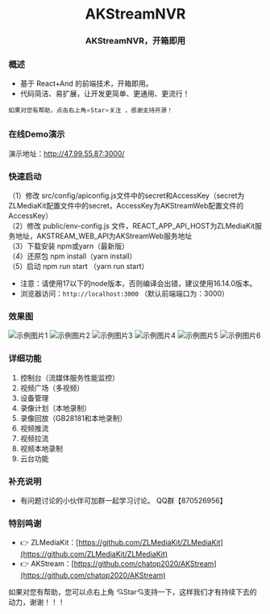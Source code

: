 <div align="center"><h1 align="center">AKStreamNVR</a></h1></div>
<div align="center"><h3 align="center">AKStreamNVR，开箱即用</h3></div>

### 概述

* 基于 React+And 的前端技术，开箱即用。
* 代码简洁、易扩展，让开发更简单、更通用、更流行！

```
如果对您有帮助，点击右上角⭐Star⭐关注 ，感谢支持开源！
```
### 在线Demo演示
演示地址：http://47.99.55.87:3000/

### 快速启动

（1）修改 src/config/apiconfig.js文件中的secret和AccessKey（secret为ZLMediaKit配置文件中的secret，AccessKey为AKStreamWeb配置文件的AccessKey）<br>
（2）修改 public/env-config.js 文件，REACT_APP_API_HOST为ZLMediaKit服务地址，AKSTREAM_WEB_API为AKStreamWeb服务地址<br>
（3）下载安装 npm或yarn（最新版）<br>
（4）还原包 npm install（yarn install）<br>
（5）启动 npm run start （yarn run start）<br>

* 注意：请使用17以下的node版本，否则编译会出错，建议使用16.14.0版本。
* 浏览器访问：`http://localhost:3000` （默认前端端口为：3000）

### 效果图

![示例图片1](./snapshots/1.jpg)
![示例图片2](./snapshots/2.jpg)
![示例图片3](./snapshots/3.jpg)
![示例图片4](./snapshots/4.jpg)
![示例图片5](./snapshots/5.jpg)
![示例图片6](./snapshots/6.jpg)

### 详细功能

1. 控制台（流媒体服务性能监控）
2. 视频广场（多视频）
3. 设备管理
4. 录像计划（本地录制）
5. 录像回放（GB28181和本地录制）
6. 视频推流
7. 视频拉流
8. 视频本地录制
9. 云台功能

### 补充说明

* 有问题讨论的小伙伴可加群一起学习讨论。 QQ群【870526956】

### 特别鸣谢
- 👉 ZLMediaKit：[https://github.com/ZLMediaKit/ZLMediaKit](https://github.com/ZLMediaKit/ZLMediaKit)
- 👉 AKStream：[https://github.com/chatop2020/AKStream](https://github.com/chatop2020/AKStream)

如果对您有帮助，您可以点右上角 💘Star💘支持一下，这样我们才有持续下去的动力，谢谢！！！

